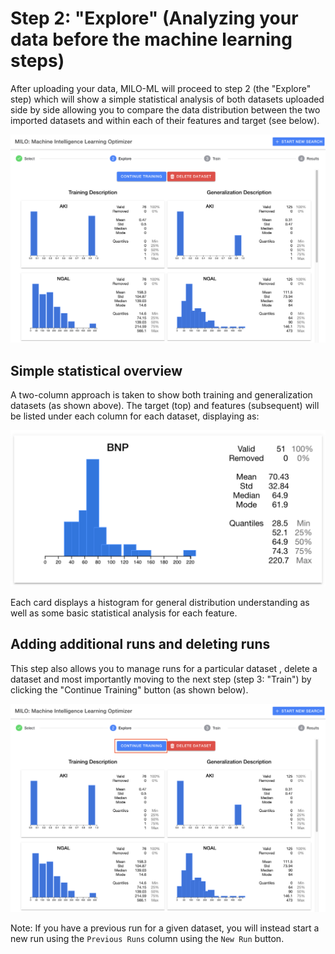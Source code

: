 # Step 2: "Explore" (Analyzing your data before the machine learning steps)

After uploading your data, MILO-ML will proceed to step 2 (the "Explore" step) which will show a simple statistical analysis of both datasets uploaded side by side allowing you to compare the data distribution between the two imported datasets and within each of their features and target (see below).

![Explore Step](./images/image15.png)

## Simple statistical overview

A two-column approach is taken to show both training and generalization datasets (as shown above). The target (top) and features (subsequent) will be listed under each column for each dataset, displaying as:

![Statistical Overview](./images/statistical-overview.png)

Each card displays a histogram for general distribution understanding as well as some basic statistical analysis for each feature.

## Adding additional runs and deleting runs

This step also allows you to manage runs for a particular dataset , delete a dataset and most importantly moving to the next step (step 3: "Train") by clicking the "Continue Training" button (as shown below).

![Histogram](./images/image16.png)

Note: If you have a previous run for a given dataset, you will instead start a new run using the `Previous Runs` column using the `New Run` button.
